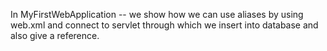 In MyFirstWebApplication -- we show how we can use aliases by using web.xml <url-pattern>
and connect to servlet through  which  we insert into database and also give a reference.


